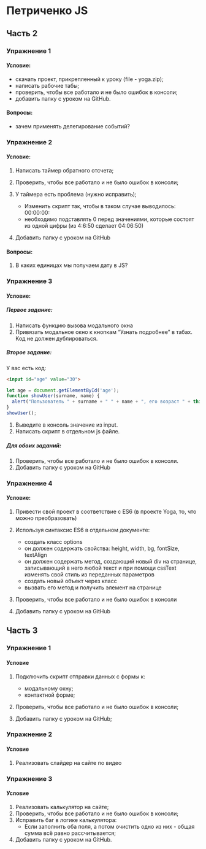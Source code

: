 # Петриченко JS 

## Часть 2

### Упражнение 1

#### Условие:

* скачать проект, прикрепленный к уроку (file - yoga.zip);
* написать рабочие табы;
* проверить, чтобы все работало и не было ошибок в консоли;
* добавить папку с уроком на GitHub.

#### Вопросы:

* зачем применять делегирование событий?


### Упражнение 2

#### Условие:

1. Написать таймер обратного отсчета;
2. Проверить, чтобы все работало и не было ошибок в консоли;
3. У таймера есть проблема (нужно исправить);

   * Изменить скрипт так, чтобы в таком случае выводилось: 00:00:00:
   * необходимо подставлять 0 перед значениями, которые состоят из одной цифры (из 4:6:50 сделает 04:06:50)

4. Добавить папку с уроком на GitHub

#### Вопросы:

1. В каких единицах мы получаем дату в JS?


### Упражнение 3

#### Условие:

##### Первое задание:

1. Написать функцию вызова модального окна 
2. Привязать модальное окно к кнопкам “Узнать подробнее” в табах. Код не должен дублироваться.

##### Второе задание:

У вас есть код:

```html
<input id="age" value="30">
```

```javascript
let age = document.getElementById('age');
function showUser(surname, name) {
  alert("Пользователь " + surname + " " + name + ", его возраст " + this.value);
}
showUser();
```

1. Выведите в консоль значение из input.
2. Написать скрипт в отдельном js файле.


##### Для обоих заданий:
1. Проверить, чтобы все работало и не было ошибок в консоли.
2. Добавить папку с уроком на GitHub


### Упражнение 4

#### Условие:

1. Привести свой проект в соответствие с ES6 (в проекте Yoga, то, что можно преобразовать)
2. Используя синтаксис ES6 в отдельном документе:

   * создать класс options
   * он должен содержать свойства: height, width, bg, fontSize, textAlign
   * он должен содержать метод, создающий новый div на странице, записывающий в него любой текст и при помощи cssText изменять свой стиль из переданных параметров
   * создать новый объект через класс
   * вызвать его метод и получить элемент на странице

3. Проверить, чтобы все работало и не было ошибок в консоли

4. Добавить папку с уроком на GitHub

## Часть 3

### Упражнение 1

#### Условие

1. Подключить скрипт отправки данных с формы к:
   * модальному окну;
   * контактной форме;

2. Проверить, чтобы все работало и не было ошибок в консоли;

3. Добавить папку с уроком на GitHub;

### Упражнение 2

#### Условие

1. Реализовать слайдер на сайте по видео

### Упражнение 3

#### Условие

1. Реализовать калькулятор на сайте;
2. Проверить, чтобы все работало и не было ошибок в консоли;
3. Исправить баг в логике калькулятора:
   * Если заполнить оба поля, а потом очистить одно из них - общая сумма всё равно рассчитывается;
4. Добавить папку с уроком на GitHub.

